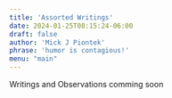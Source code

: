 ```yaml
---
title: 'Assorted Writings'
date: 2024-01-25T08:15:24-06:00
draft: false
author: 'Mick J Piontek'
phrase: 'humor is contagious!'
menu: "main"
---
```

Writings and Observations
comming soon